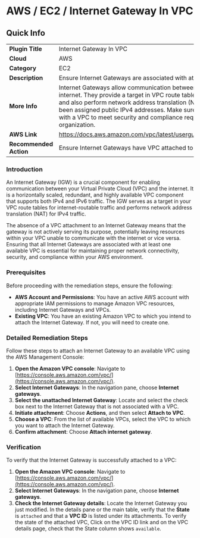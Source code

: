 # AWS / EC2 / Internet Gateway In VPC

## Quick Info

| | |
|-|-|
| **Plugin Title** | Internet Gateway In VPC |
| **Cloud** | AWS |
| **Category** | EC2 |
| **Description** | Ensure Internet Gateways are associated with at least one available VPC. |
| **More Info** | Internet Gateways allow communication between instances in VPC and the internet. They provide a target in VPC route tables for internet-routable traffic and also perform network address translation (NAT) for instances that have been assigned public IPv4 addresses. Make sure they are always associated with a VPC to meet security and compliance requirements within your organization. |
| **AWS Link** | https://docs.aws.amazon.com/vpc/latest/userguide/VPC_Internet_Gateway.html |
| **Recommended Action** | Ensure Internet Gateways have VPC attached to them. |

### Introduction

An Internet Gateway (IGW) is a crucial component for enabling communication between your Virtual Private Cloud (VPC) and the internet. It is a horizontally scaled, redundant, and highly available VPC component that supports both IPv4 and IPv6 traffic. The IGW serves as a target in your VPC route tables for internet-routable traffic and performs network address translation (NAT) for IPv4 traffic.

The absence of a VPC attachment to an Internet Gateway means that the gateway is not actively serving its purpose, potentially leaving resources within your VPC unable to communicate with the internet or vice versa. Ensuring that all Internet Gateways are associated with at least one available VPC is essential for maintaining proper network connectivity, security, and compliance within your AWS environment.

### Prerequisites

Before proceeding with the remediation steps, ensure the following:

*   **AWS Account and Permissions**: You have an active AWS account with appropriate IAM permissions to manage Amazon VPC resources, including Internet Gateways and VPCs.
*   **Existing VPC**: You have an existing Amazon VPC to which you intend to attach the Internet Gateway. If not, you will need to create one.

### Detailed Remediation Steps

Follow these steps to attach an Internet Gateway to an available VPC using the AWS Management Console:

1.  **Open the Amazon VPC console**: Navigate to [https://console.aws.amazon.com/vpc/](https://console.aws.amazon.com/vpc/).
2.  **Select Internet Gateways**: In the navigation pane, choose **Internet gateways**.
3.  **Select the unattached Internet Gateway**: Locate and select the check box next to the Internet Gateway that is not associated with a VPC.
4.  **Initiate attachment**: Choose **Actions**, and then select **Attach to VPC**.
5.  **Choose a VPC**: From the list of available VPCs, select the VPC to which you want to attach the Internet Gateway.
6.  **Confirm attachment**: Choose **Attach internet gateway**.

### Verification

To verify that the Internet Gateway is successfully attached to a VPC:

1.  **Open the Amazon VPC console**: Navigate to [https://console.aws.amazon.com/vpc/](https://console.aws.amazon.com/vpc/).
2.  **Select Internet Gateways**: In the navigation pane, choose **Internet gateways**.
3.  **Check the Internet Gateway details**: Locate the Internet Gateway you just modified. In the details pane or the main table, verify that the **State** is `attached` and that a **VPC ID** is listed under its attachments. To verify the state of the attached VPC, Click on the VPC ID link and on the VPC details page, check that the State column shows `available`.
